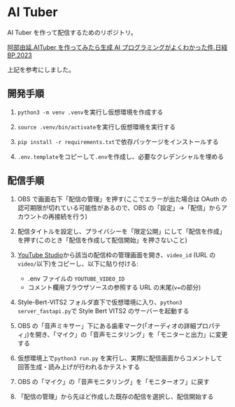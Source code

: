 # AI Tuber

AI Tuber を作って配信するためのリポジトリ。

[阿部由延.AITuber を作ってみたら生成 AI プログラミングがよくわかった件.日経 BP.2023](https://www.amazon.co.jp/AITuber%E3%82%92%E4%BD%9C%E3%81%A3%E3%81%A6%E3%81%BF%E3%81%9F%E3%82%89%E7%94%9F%E6%88%90AI%E3%83%97%E3%83%AD%E3%82%B0%E3%83%A9%E3%83%9F%E3%83%B3%E3%82%B0%E3%81%8C%E3%82%88%E3%81%8F%E3%82%8F%E3%81%8B%E3%81%A3%E3%81%9F%E4%BB%B6-%E9%98%BF%E9%83%A8-%E7%94%B1%E5%BB%B6-sald_ra/dp/4296070789)

上記を参考にしました。

## 開発手順

1. `python3 -m venv .venv`を実行し仮想環境を作成する

2. `source .venv/bin/activate`を実行し仮想環境を実行する

3. `pip install -r requirements.txt`で依存パッケージをインストールする

4. `.env.template`をコピーして`.env`を作成し、必要なクレデンシャルを埋める

## 配信手順

1. OBS で画面右下「配信の管理」を押す(ここでエラーが出た場合は OAuth の認可期限が切れている可能性があるので、OBS の「設定」→「配信」からアカウントの再接続を行う)

2. 配信タイトルを設定し、プライバシーを「限定公開」にして「配信を作成」を押す(このとき「配信を作成して配信開始」を押さないこと)

3. [YouTube Studio](https://studio.youtube.com/channel/UCl7bYJTnpvbYebYCZ8wpMeA/videos/live?filter=%5B%5D&sort=%7B%22columnType%22%3A%22date%22%2C%22sortOrder%22%3A%22DESCENDING%22%7D)から該当の配信枠の管理画面を開き、`video_id` (URL の `video/`以下)をコピーし、以下に貼り付ける:

   - .env ファイルの `YOUTUBE_VIDEO_ID`
   - コメント欄用ブラウザソースの参照する URL の末尾(`v=`の部分)

4. Style-Bert-VITS2 フォルダ直下で仮想環境に入り、`python3 server_fastapi.py`で Style Bert VITS2 のサーバーを起動する

5. OBS の「音声ミキサー」下にある歯車マーク(「オーディオの詳細プロパティ」)を開き、「マイク」の「音声モニタリング」を「モニターと出力」に変更する

6. 仮想環境上で`python3 run.py` を実行し、実際に配信画面からコメントして回答生成・読み上げが行われるかテストする

7. OBS の「マイク」の「音声モニタリング」を「モニターオフ」に戻す

8. 「配信の管理」から先ほど作成した既存の配信を選択し、配信開始する
